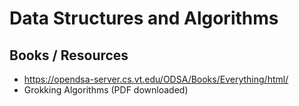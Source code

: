 # Data Structures and Algorithms

## Books / Resources
- https://opendsa-server.cs.vt.edu/ODSA/Books/Everything/html/
- Grokking Algorithms (PDF downloaded)
